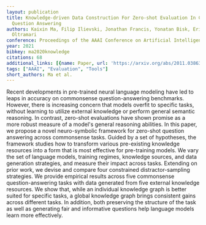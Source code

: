 ```yaml
---
layout: publication
title: Knowledge-driven Data Construction For Zero-shot Evaluation In Commonsense
  Question Answering
authors: Kaixin Ma, Filip Ilievski, Jonathan Francis, Yonatan Bisk, Eric Nyberg, Alessandro
  Oltramari
conference: Proceedings of the AAAI Conference on Artificial Intelligence
year: 2021
bibkey: ma2020knowledge
citations: 68
additional_links: [{name: Paper, url: 'https://arxiv.org/abs/2011.03863'}]
tags: ["AAAI", "Evaluation", "Tools"]
short_authors: Ma et al.
---
```

Recent developments in pre-trained neural language modeling have led to leaps
in accuracy on commonsense question-answering benchmarks. However, there is
increasing concern that models overfit to specific tasks, without learning to
utilize external knowledge or perform general semantic reasoning. In contrast,
zero-shot evaluations have shown promise as a more robust measure of a model's
general reasoning abilities. In this paper, we propose a novel neuro-symbolic
framework for zero-shot question answering across commonsense tasks. Guided by
a set of hypotheses, the framework studies how to transform various
pre-existing knowledge resources into a form that is most effective for
pre-training models. We vary the set of language models, training regimes,
knowledge sources, and data generation strategies, and measure their impact
across tasks. Extending on prior work, we devise and compare four constrained
distractor-sampling strategies. We provide empirical results across five
commonsense question-answering tasks with data generated from five external
knowledge resources. We show that, while an individual knowledge graph is
better suited for specific tasks, a global knowledge graph brings consistent
gains across different tasks. In addition, both preserving the structure of the
task as well as generating fair and informative questions help language models
learn more effectively.
